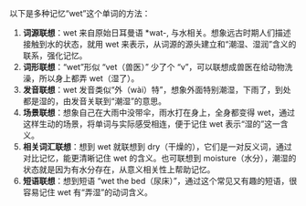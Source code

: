 以下是多种记忆“wet”这个单词的方法：
1. **词源联想**：wet 来自原始日耳曼语 *wat-, 与水相关。想象远古时期人们描述接触到水的状态，就用 wet 来表示，从词源的源头建立和“潮湿、湿润”含义的联系，强化记忆。
2. **词形联想**：“wet”形似 “vet（兽医）” 少了个 “v”，可以联想成兽医在给动物洗澡，所以身上都弄 wet（湿了）。
3. **发音联想**：wet 发音类似“外（wài）特”，想象外面特别潮湿，下雨了，到处都是湿的，由发音关联到“潮湿”的意思。
4. **场景联想**：想象自己在大雨中没带伞，雨水打在身上，全身都变得 wet，通过这样生动的场景，将单词与实际感受相连，便于记住 wet 表示“湿的”这一含义。 
5. **相关词汇联想**：想到 wet 就联想到 dry（干燥的），它们是一对反义词，通过对比记忆，能更清晰记住 wet 的含义。也可联想到 moisture（水分），潮湿的状态就是因为有水分存在，从意义相关性上帮助记忆。 
6. **短语联想**：想到短语 “wet the bed（尿床）”，通过这个常见又有趣的短语，很容易记住 wet 有“弄湿”的动词含义。 